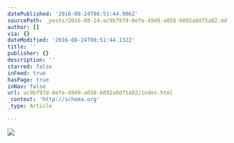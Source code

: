 ```yaml
---
datePublished: '2016-08-24T08:51:44.906Z'
sourcePath: _posts/2016-08-24-ac9b797d-0efe-4949-a058-b092a8df5a82.md
author: []
via: {}
dateModified: '2016-08-24T08:51:44.132Z'
title: ''
publisher: {}
description: ''
starred: false
inFeed: true
hasPage: true
inNav: false
url: ac9b797d-0efe-4949-a058-b092a8df5a82/index.html
_context: 'http://schema.org'
_type: Article

---
```

![](https://the-grid-user-content.s3-us-west-2.amazonaws.com/09f8f746-06c1-4b65-ac03-435a16830b71.jpg)